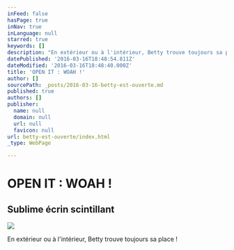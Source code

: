 ```yaml
---
inFeed: false
hasPage: true
inNav: true
inLanguage: null
starred: true
keywords: []
description: "En extérieur ou à l'intérieur, Betty trouve toujours sa place !"
datePublished: '2016-03-16T18:48:54.811Z'
dateModified: '2016-03-16T18:48:40.000Z'
title: 'OPEN IT : WOAH !'
author: []
sourcePath: _posts/2016-03-16-betty-est-ouverte.md
published: true
authors: []
publisher:
  name: null
  domain: null
  url: null
  favicon: null
url: betty-est-ouverte/index.html
_type: WebPage

---
```

# OPEN IT : WOAH !

## Sublime écrin scintillant
![](https://s3-us-west-2.amazonaws.com/the-grid-img/p/176583d799ae145a7cea323e80d2726ff1e22c89.jpg)

En extérieur ou à l'intérieur, Betty trouve toujours sa place !
